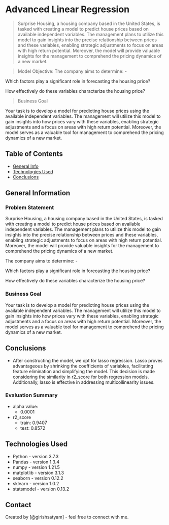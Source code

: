 # Advanced Linear Regression
> Surprise Housing, a housing company based in the United States, is tasked with creating a model to predict house prices based on available independent variables. The management plans to utilize this model to gain insights into the precise relationship between prices and these variables, enabling strategic adjustments to focus on areas with high return potential. Moreover, the model will provide valuable insights for the management to comprehend the pricing dynamics of a new market.

> Model Objective:
The company aims to determine: -

Which factors play a significant role in forecasting the housing price?

How effectively do these variables characterize the housing price?

>Business Goal

Your task is to develop a model for predicting house prices using the available independent variables. The management will utilize this model to gain insights into how prices vary with these variables, enabling strategic adjustments and a focus on areas with high return potential. Moreover, the model serves as a valuable tool for management to comprehend the pricing dynamics of a new market.



## Table of Contents
* [General Info](#general-information)
* [Technologies Used](#technologies-used)
* [Conclusions](#conclusions)

<!-- You can include any other section that is pertinent to your problem -->

## General Information
### Problem Statement
Surprise Housing, a housing company based in the United States, is tasked with creating a model to predict house prices based on available independent variables. The management plans to utilize this model to gain insights into the precise relationship between prices and these variables, enabling strategic adjustments to focus on areas with high return potential. Moreover, the model will provide valuable insights for the management to comprehend the pricing dynamics of a new market.

The company aims to determine: -

Which factors play a significant role in forecasting the housing price?

How effectively do these variables characterize the housing price?

### Business Goal
Your task is to develop a model for predicting house prices using the available independent variables. The management will utilize this model to gain insights into how prices vary with these variables, enabling strategic adjustments and a focus on areas with high return potential. Moreover, the model serves as a valuable tool for management to comprehend the pricing dynamics of a new market.

<!-- You don't have to answer all the questions - just the ones relevant to your project. -->

## Conclusions
- After constructing the model, we opt for lasso regression. Lasso proves advantageous by shrinking the coefficients of variables, facilitating feature elimination and simplifying the model. This decision is made considering the similarity in r2_score for both regression models. Additionally, lasso is effective in addressing multicollinearity issues.


### Evaluation Summary

- alpha value:
    - 0.0001
- r2_score
    - train: 0.9407
    - test: 0.8572

<!-- You don't have to answer all the questions - just the ones relevant to your project. -->


## Technologies Used
- Python - version 3.7.3
- Pandas - version 1.3.4
- numpy - version 1.21.5
- matplotlib - version 3.1.3
- seaborn - version 0.12.2
- sklearn - version 1.0.2
- statsmodel - version 0.13.2



<!-- As the libraries versions keep on changing, it is recommended to mention the version of library used in this project -->

## Contact
Created by [@girishsatyam] - feel free to connect with me.


<!-- Optional -->
<!-- ## License -->
<!-- This project is open source and available under the [... License](). -->

<!-- You don't have to include all sections - just the one's relevant to your project -->
